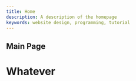 ```yaml
---
title: Home
description: A description of the homepage
keywords: website design, programming, tutorial
---
```

## Main Page ##
# Whatever #


